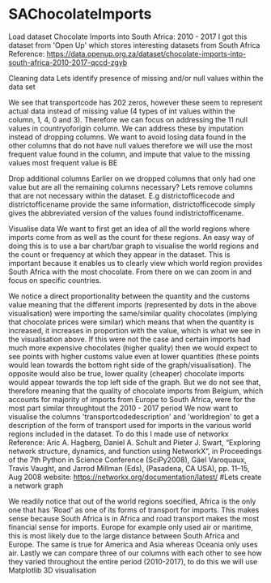 # SAChocolateImports
Load dataset
Chocolate Imports into South Africa: 2010 - 2017
I got this dataset from 'Open Up' which stores interesting datasets from South Africa
Reference: https://data.openup.org.za/dataset/chocolate-imports-into-south-africa-2010-2017-qccd-zgyb

Cleaning data
Lets identify presence of missing and/or null values within the data set

We see that transportcode has 202 zeros, however these seem to represent actual data instead of missing value (4 types of int values within the column, 1, 4, 0 and 3). Therefore we can focus on addressing the 11 null values in countryoforigin column. We can address these by imputation instead of dropping columns. We want to avoid losing data found in the other columns that do not have null values therefore we will use the most frequent value found in the column, and impute that value to the missing values
most frequent value is BE

Drop additional columns
Earlier on we dropped columns that only had one value but are all the remaining columns necessary?
Lets remove columns that are not necessary within the dataset. E.g districtofficecode and districtofficename provide the same information, districtofficecode simply gives the abbreviated version of the values found indistrictofficename.

Visualise data
We want to first get an idea of all the world regions where imports come from as well as the count for these regions. An easy way of doing this is to use a bar chart/bar graph to visualise the world regions and the count or frequency at which they appear in the dataset. This is important because it enables us to clearly view which world region provides South Africa with the most chocolate. From there on we can zoom in and focus on specific countries.


We notice a direct proportionality between the quantity and the customs value meaning that the different imports (represented by dots in the above visualisation) were importing the same/similar quality chocolates (implying that chocolate prices were similar) which means that when the quantity is increased, it increases in proportion with the value, which is what we see in the visualisation above. If this were not the case and certain imports had much more expensive chocolates (higher quality) then we would expect to see points with higher customs value even at lower quantities (these points would lean towards the bottom right side of the graph/visualisation). The opposite would also be true, lower quality (cheaper) chocolate imports would appear towards the top left side of the graph. But we do not see that, therefore meaning that the quality of chocolate imports from Belgium, which accounts for majority of imports from Europe to South Africa, were for the most part similar throughtout the 2010 - 2017 period
We now want to visualise the columns 'transportcodedescription' and 'worldregion' to get a description of the form of transport used for imports in the various world regions included in the dataset. To do this I made use of networkx
Reference: Aric A. Hagberg, Daniel A. Schult and Pieter J. Swart, “Exploring network structure, dynamics, and function using NetworkX”, in Proceedings of the 7th Python in Science Conference (SciPy2008), Gäel Varoquaux, Travis Vaught, and Jarrod Millman (Eds), (Pasadena, CA USA), pp. 11–15, Aug 2008
website: https://networkx.org/documentation/latest/
#Lets create a network graph

We readily notice that out of the world regions soecified, Africa is the only one that has 'Road' as one of its forms of transport for imports. This makes sense because South Africa is in Africa and road transport makes the most financial sense for imports. Europe for example only used air or maritime, this is most likely due to the large distance between South Africa and Europe. The same is true for America and Asia whereas Oceania only uses air.
Lastly we can compare three of our columns with each other to see how they varied throughout the entire period (2010-2017), to do this we will use Matplotlib 3D visualisation
